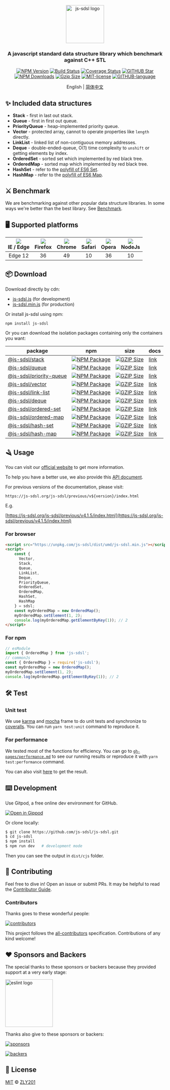 <p align="center">
  <a href="https://js-sdsl.org/" target="_blank" rel="noopener noreferrer">
    <img src="https://js-sdsl.org/assets/image/logo/logo-removebg.png" alt="js-sdsl logo" width="120" />
  </a>
</p>

<h3><p align="center">A javascript standard data structure library which benchmark against C++ STL</p></h3>

<p align="center">
  <a href="https://www.npmjs.com/package/js-sdsl"><img src="https://img.shields.io/npm/v/js-sdsl.svg" alt="NPM Version" /></a>
  <a href="https://github.com/js-sdsl/js-sdsl/actions/workflows/build.yml"><img src="https://img.shields.io/github/actions/workflow/status/js-sdsl/js-sdsl/build.yml" alt="Build Status" /></a>
  <a href='https://coveralls.io/github/js-sdsl/js-sdsl?branch=main'><img src='https://coveralls.io/repos/github/js-sdsl/js-sdsl/badge.svg?branch=main' alt='Coverage Status' /></a>
  <a href="https://github.com/js-sdsl/js-sdsl"><img src="https://img.shields.io/github/stars/js-sdsl/js-sdsl.svg" alt="GITHUB Star" /></a>
  <a href="https://npmcharts.com/compare/js-sdsl?minimal=true"><img src="https://img.shields.io/npm/dm/js-sdsl.svg" alt="NPM Downloads" /></a>
  <a href="https://unpkg.com/js-sdsl/dist/umd/js-sdsl.min.js"><img src="https://img.shields.io/bundlejs/size/js-sdsl" alt="Gzip Size"></a>
  <a href="https://opensource.org/licenses/MIT"><img src="https://img.shields.io/npm/l/js-sdsl.svg" alt="MIT-license" /></a>
  <a href="https://github.com/js-sdsl/js-sdsl/"><img src="https://img.shields.io/github/languages/top/js-sdsl/js-sdsl.svg" alt="GITHUB-language" /></a>
</p>

<p align="center">English | <a href="https://github.com/js-sdsl/js-sdsl/blob/main/README.zh-CN.md">简体中文</a></p>

## ✨ Included data structures

- **Stack** - first in last out stack.
- **Queue** - first in first out queue.
- **PriorityQueue** - heap-implemented priority queue.
- **Vector** - protected array, cannot to operate properties like `length` directly.
- **LinkList** - linked list of non-contiguous memory addresses.
- **Deque** - double-ended-queue, O(1) time complexity to `unshift` or getting elements by index.
- **OrderedSet** - sorted set which implemented by red black tree.
- **OrderedMap** - sorted map which implemented by red black tree.
- **HashSet** - refer to the [polyfill of ES6 Set](https://github.com/rousan/collections-es6).
- **HashMap** - refer to the [polyfill of ES6 Map](https://github.com/rousan/collections-es6).

## ⚔️ Benchmark

We are benchmarking against other popular data structure libraries. In some ways we're better than the best library. See [Benchmark](https://js-sdsl.org/#/test/benchmark-analyze).

## 🖥 Supported platforms

| ![][Edge-Icon]<br/>IE / Edge | ![][Firefox-Icon]<br/>Firefox | ![][Chrome-Icon]<br/>Chrome | ![][Safari-Icon]<br/>Safari | ![][Opera-Icon]<br/>Opera | ![][NodeJs-Icon]<br/>NodeJs |
|:----------------------------:|:-----------------------------:|:---------------------------:|:---------------------------:|:-------------------------:|:---------------------------:|
|           Edge 12            |              36               |             49              |             10              |            36             |             10              |

## 📦 Download

Download directly by cdn:

- [js-sdsl.js](https://unpkg.com/js-sdsl/dist/umd/js-sdsl.js) (for development)
- [js-sdsl.min.js](https://unpkg.com/js-sdsl/dist/umd/js-sdsl.min.js) (for production)

Or install js-sdsl using npm:

```bash
npm install js-sdsl
```

Or you can download the isolation packages containing only the containers you want:

| package                                           | npm                                                                   | size                                                             | docs                        |
|---------------------------------------------------|-----------------------------------------------------------------------|------------------------------------------------------------------|-----------------------------|
| [@js-sdsl/stack][stack-package]                   | [![NPM Package][stack-npm-version]][stack-npm-link]                   | [![GZIP Size][stack-umd-size]][stack-umd-link]                   | [link][stack-docs]          |
| [@js-sdsl/queue][queue-package]                   | [![NPM Package][queue-npm-version]][queue-npm-link]                   | [![GZIP Size][queue-umd-size]][queue-umd-link]                   | [link][queue-docs]          |
| [@js-sdsl/priority-queue][priority-queue-package] | [![NPM Package][priority-queue-npm-version]][priority-queue-npm-link] | [![GZIP Size][priority-queue-umd-size]][priority-queue-umd-link] | [link][priority-queue-docs] |
| [@js-sdsl/vector][vector-package]                 | [![NPM Package][vector-npm-version]][vector-npm-link]                 | [![GZIP Size][vector-umd-size]][vector-umd-link]                 | [link][vector-docs]         |
| [@js-sdsl/link-list][link-list-package]           | [![NPM Package][link-list-npm-version]][link-list-npm-link]           | [![GZIP Size][link-list-umd-size]][link-list-umd-link]           | [link][link-list-docs]      |
| [@js-sdsl/deque][deque-package]                   | [![NPM Package][deque-npm-version]][deque-npm-link]                   | [![GZIP Size][deque-umd-size]][deque-umd-link]                   | [link][deque-docs]          |
| [@js-sdsl/ordered-set][ordered-set-package]       | [![NPM Package][ordered-set-npm-version]][ordered-set-npm-link]       | [![GZIP Size][ordered-set-umd-size]][ordered-set-umd-link]       | [link][ordered-set-docs]    |
| [@js-sdsl/ordered-map][ordered-map-package]       | [![NPM Package][ordered-map-npm-version]][ordered-map-npm-link]       | [![GZIP Size][ordered-map-umd-size]][ordered-map-umd-link]       | [link][ordered-map-docs]    |
| [@js-sdsl/hash-set][hash-set-package]             | [![NPM Package][hash-set-npm-version]][hash-set-npm-link]             | [![GZIP Size][hash-set-umd-size]][hash-set-umd-link]             | [link][hash-set-docs]       |
| [@js-sdsl/hash-map][hash-map-package]             | [![NPM Package][hash-map-npm-version]][hash-map-npm-link]             | [![GZIP Size][hash-map-umd-size]][hash-map-umd-link]             | [link][hash-map-docs]       |

## 🪒 Usage

You can visit our [official website](https://js-sdsl.org/) to get more information.

To help you have a better use, we also provide this [API document](https://js-sdsl.org/js-sdsl/index.html).

For previous versions of the documentation, please visit:

`https://js-sdsl.org/js-sdsl/previous/v${version}/index.html`

E.g.

[https://js-sdsl.org/js-sdsl/previous/v4.1.5/index.html](https://js-sdsl.org/js-sdsl/previous/v4.1.5/index.html)

### For browser

```html
<script src="https://unpkg.com/js-sdsl/dist/umd/js-sdsl.min.js"></script>
<script>
    const {
      Vector,
      Stack,
      Queue,
      LinkList,
      Deque,
      PriorityQueue,
      OrderedSet,
      OrderedMap,
      HashSet,
      HashMap
    } = sdsl;
    const myOrderedMap = new OrderedMap();
    myOrderedMap.setElement(1, 2);
    console.log(myOrderedMap.getElementByKey(1)); // 2
</script>
```

### For npm

```javascript
// esModule
import { OrderedMap } from 'js-sdsl';
// commonJs
const { OrderedMap } = require('js-sdsl');
const myOrderedMap = new OrderedMap();
myOrderedMap.setElement(1, 2);
console.log(myOrderedMap.getElementByKey(1)); // 2
```

## 🛠 Test

### Unit test

We use [karma](https://karma-runner.github.io/) and [mocha](https://mochajs.org/) frame to do unit tests and synchronize to [coveralls](https://coveralls.io/github/js-sdsl/js-sdsl). You can run `yarn test:unit` command to reproduce it.

### For performance

We tested most of the functions for efficiency. You can go to [`gh-pages/performance.md`](https://github.com/js-sdsl/js-sdsl/blob/gh-pages/performance.md) to see our running results or reproduce it with `yarn test:performance` command.

You can also visit [here](https://js-sdsl.org/#/test/performance-test) to get the result.

## ⌨️ Development

Use Gitpod, a free online dev environment for GitHub.

[![Open in Gippod](https://gitpod.io/button/open-in-gitpod.svg)](https://gitpod.io/#https://github.com/js-sdsl/js-sdsl)

Or clone locally:

```bash
$ git clone https://github.com/js-sdsl/js-sdsl.git
$ cd js-sdsl
$ npm install
$ npm run dev   # development mode
```

Then you can see the output in `dist/cjs` folder.

## 🤝 Contributing

Feel free to dive in! Open an issue or submit PRs. It may be helpful to read the [Contributor Guide](https://github.com/js-sdsl/js-sdsl/blob/main/.github/CONTRIBUTING.md).

### Contributors

Thanks goes to these wonderful people:

[![contributors](https://contrib.rocks/image?repo=js-sdsl/js-sdsl)](https://github.com/js-sdsl/js-sdsl/graphs/contributors)

This project follows the [all-contributors](https://github.com/all-contributors/all-contributors) specification. Contributions of any kind welcome!

## ❤️ Sponsors and Backers

The special thanks to these sponsors or backers because they provided support at a very early stage:

<a href="https://eslint.org/"><img src="https://js-sdsl.org/assets/image/sponsors/eslint-logo-color.png" alt="eslint logo" width="150"></a>

Thanks also give to these sponsors or backers:

[![sponsors](https://opencollective.com/js-sdsl/tiers/sponsors.svg?avatarHeight=36)](https://opencollective.com/js-sdsl#support)

[![backers](https://opencollective.com/js-sdsl/tiers/backers.svg?avatarHeight=36)](https://opencollective.com/js-sdsl#support)

## 🎫 License

[MIT](https://github.com/js-sdsl/js-sdsl/blob/main/LICENSE) © [ZLY201](https://github.com/zly201)

[Edge-Icon]: https://js-sdsl.org/assets/image/platform/edge.png
[Firefox-Icon]: https://js-sdsl.org/assets/image/platform/firefox.png
[Chrome-Icon]: https://js-sdsl.org/assets/image/platform/chrome.png
[Safari-Icon]: https://js-sdsl.org/assets/image/platform/safari.png
[Opera-Icon]: https://js-sdsl.org/assets/image/platform/opera.png
[NodeJs-Icon]: https://js-sdsl.org/assets/image/platform/nodejs.png

[stack-package]: https://github.com/js-sdsl/js-sdsl/blob/main/src/container/OtherContainer/Stack.ts
[stack-npm-version]: https://img.shields.io/npm/v/@js-sdsl/stack
[stack-npm-link]: https://www.npmjs.com/package/@js-sdsl/stack
[stack-umd-size]: https://img.shields.io/bundlejs/size/@js-sdsl/stack
[stack-umd-link]: https://unpkg.com/@js-sdsl/stack/dist/umd/stack.min.js
[stack-docs]: https://js-sdsl.org/js-sdsl/classes/Stack.html

[queue-package]: https://github.com/js-sdsl/js-sdsl/blob/main/src/container/OtherContainer/Queue.ts
[queue-npm-version]: https://img.shields.io/npm/v/@js-sdsl/queue
[queue-npm-link]: https://www.npmjs.com/package/@js-sdsl/queue
[queue-umd-size]: https://img.shields.io/bundlejs/size/@js-sdsl/queue
[queue-umd-link]: https://unpkg.com/@js-sdsl/queue/dist/umd/queue.min.js
[queue-docs]: https://js-sdsl.org/js-sdsl/classes/Queue.html

[priority-queue-package]: https://github.com/js-sdsl/js-sdsl/blob/main/src/container/OtherContainer/PriorityQueue.ts
[priority-queue-npm-version]: https://img.shields.io/npm/v/@js-sdsl/priority-queue
[priority-queue-npm-link]: https://www.npmjs.com/package/@js-sdsl/priority-queue
[priority-queue-umd-size]: https://img.shields.io/bundlejs/size/@js-sdsl/priority-queue
[priority-queue-umd-link]: https://unpkg.com/@js-sdsl/priority-queue/dist/umd/priority-queue.min.js
[priority-queue-docs]: https://js-sdsl.org/js-sdsl/classes/PriorityQueue.html

[vector-package]: https://github.com/js-sdsl/js-sdsl/blob/main/src/container/SequentialContainer/Vector.ts
[vector-npm-version]: https://img.shields.io/npm/v/@js-sdsl/vector
[vector-npm-link]: https://www.npmjs.com/package/@js-sdsl/vector
[vector-umd-size]: https://img.shields.io/bundlejs/size/@js-sdsl/vector
[vector-umd-link]: https://unpkg.com/@js-sdsl/vector/dist/umd/vector.min.js
[vector-docs]: https://js-sdsl.org/js-sdsl/classes/Vector.html

[link-list-package]: https://github.com/js-sdsl/js-sdsl/blob/main/src/container/SequentialContainer/LinkList.ts
[link-list-npm-version]: https://img.shields.io/npm/v/@js-sdsl/link-list
[link-list-npm-link]: https://www.npmjs.com/package/@js-sdsl/link-list
[link-list-umd-size]: https://img.shields.io/bundlejs/size/@js-sdsl/link-list
[link-list-umd-link]: https://unpkg.com/@js-sdsl/link-list/dist/umd/link-list.min.js
[link-list-docs]: https://js-sdsl.org/js-sdsl/classes/LinkList.html

[deque-package]: https://github.com/js-sdsl/js-sdsl/blob/main/src/container/SequentialContainer/Deque.ts
[deque-npm-version]: https://img.shields.io/npm/v/@js-sdsl/deque
[deque-npm-link]: https://www.npmjs.com/package/@js-sdsl/deque
[deque-umd-size]: https://img.shields.io/bundlejs/size/@js-sdsl/deque
[deque-umd-link]: https://unpkg.com/@js-sdsl/deque/dist/umd/deque.min.js
[deque-docs]: https://js-sdsl.org/js-sdsl/classes/Deque.html

[ordered-set-package]: https://github.com/js-sdsl/js-sdsl/blob/main/src/container/TreeContainer/OrderedSet.ts
[ordered-set-npm-version]: https://img.shields.io/npm/v/@js-sdsl/ordered-set
[ordered-set-npm-link]: https://www.npmjs.com/package/@js-sdsl/ordered-set
[ordered-set-umd-size]: https://img.shields.io/bundlejs/size/@js-sdsl/ordered-set
[ordered-set-umd-link]: https://unpkg.com/@js-sdsl/ordered-set/dist/umd/ordered-set.min.js
[ordered-set-docs]: https://js-sdsl.org/js-sdsl/classes/OrderedSet.html

[ordered-map-package]: https://github.com/js-sdsl/js-sdsl/blob/main/src/container/TreeContainer/OrderedMap.ts
[ordered-map-npm-version]: https://img.shields.io/npm/v/@js-sdsl/ordered-map
[ordered-map-npm-link]: https://www.npmjs.com/package/@js-sdsl/ordered-map
[ordered-map-umd-size]: https://img.shields.io/bundlejs/size/@js-sdsl/ordered-map
[ordered-map-umd-link]: https://unpkg.com/@js-sdsl/ordered-map/dist/umd/ordered-map.min.js
[ordered-map-docs]: https://js-sdsl.org/js-sdsl/classes/OrderedMap.html

[hash-set-package]: https://github.com/js-sdsl/js-sdsl/blob/main/src/container/HashContainer/HashSet.ts
[hash-set-npm-version]: https://img.shields.io/npm/v/@js-sdsl/hash-set
[hash-set-npm-link]: https://www.npmjs.com/package/@js-sdsl/hash-set
[hash-set-umd-size]: https://img.shields.io/bundlejs/size/@js-sdsl/hash-set
[hash-set-umd-link]: https://unpkg.com/@js-sdsl/hash-set/dist/umd/hash-set.min.js
[hash-set-docs]: https://js-sdsl.org/js-sdsl/classes/HashSet.html

[hash-map-package]: https://github.com/js-sdsl/js-sdsl/blob/main/src/container/HashContainer/HashMap.ts
[hash-map-npm-version]: https://img.shields.io/npm/v/@js-sdsl/hash-map
[hash-map-npm-link]: https://www.npmjs.com/package/@js-sdsl/hash-map
[hash-map-umd-size]: https://img.shields.io/bundlejs/size/@js-sdsl/hash-map
[hash-map-umd-link]: https://unpkg.com/@js-sdsl/hash-map/dist/umd/hash-map.min.js
[hash-map-docs]: https://js-sdsl.org/js-sdsl/classes/HashMap.html
